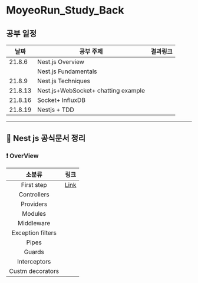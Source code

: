 # MoyeoRun_Study_Back

## 공부 일정

| 날짜    | 공부 주제                           | 결과링크 |
| ------- | ----------------------------------- | -------- |
| 21.8.6  | Nest.js Overview                    |          |
|         | Nest.js Fundamentals                |          |
| 21.8.9  | Nest.js Techniques                  |          |
| 21.8.13 | Nest.js+WebSocket+ chatting example |          |
| 21.8.16 | Socket+ InfluxDB                    |          |
| 21.8.19 | Nestjs + TDD                        |          |

---

## 📁 Nest js 공식문서 정리

### ❗️ **OverView**

|      소분류       | 링크                     |
| :---------------: | ------------------------ |
|    First step     | [Link](/Md/FirstStep.md) |
|    Controllers    |                          |
|     Providers     |                          |
|      Modules      |                          |
|    Middleware     |                          |
| Exception filters |                          |
|       Pipes       |                          |
|      Guards       |                          |
|   Interceptors    |                          |
| Custm decorators  |                          |
